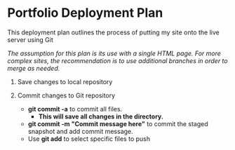 # Portfolio Deployment Plan

This deployment plan outlines the process of putting my site onto the live server using Git

*The assumption for this plan is its use with a single HTML page. For more complex sites, the recommendation is to use additional branches in order to merge as needed.*

1. Save changes to local repository

2. Commit changes to Git repository
    * **git commit -a** to commit all files.
        * **This will save all changes in the directory.**
    * **git commit -m "Commit message here"** to commit the staged snapshot and add commit message.
    * Use **git add** to select specific files to push